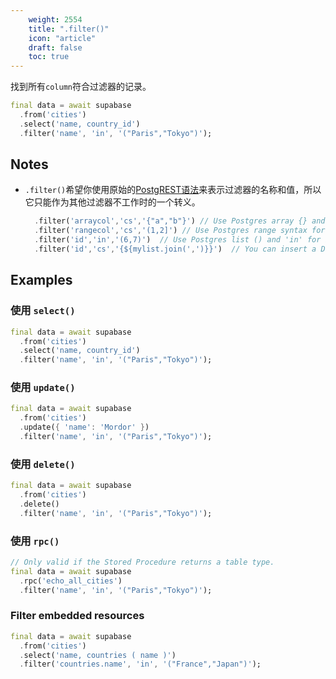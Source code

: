 ```yaml
---
    weight: 2554
    title: ".filter()"
    icon: "article"
    draft: false
    toc: true
---
```


找到所有`column`符合过滤器的记录。


```dart
final data = await supabase
  .from('cities')
  .select('name, country_id')
  .filter('name', 'in', '("Paris","Tokyo")');
```






## Notes

- `.filter()`希望你使用原始的[PostgREST语法](https://postgrest.org/en/stable/api.html#horizontal-filtering-rows)来表示过滤器的名称和值，所以它只能作为其他过滤器不工作时的一个转义。
  ```dart
    .filter('arraycol','cs','{"a","b"}') // Use Postgres array {} and 'cs' for contains.
    .filter('rangecol','cs','(1,2]') // Use Postgres range syntax for range column.
    .filter('id','in','(6,7)')  // Use Postgres list () and 'in' for in_ filter.
    .filter('id','cs','{${mylist.join(',')}}')  // You can insert a Dart array list.
  ```










## Examples

### 使用 `select()`



```dart
final data = await supabase
  .from('cities')
  .select('name, country_id')
  .filter('name', 'in', '("Paris","Tokyo")');
```

### 使用 `update()`



```dart
final data = await supabase
  .from('cities')
  .update({ 'name': 'Mordor' })
  .filter('name', 'in', '("Paris","Tokyo")');
```

### 使用 `delete()`



```dart
final data = await supabase
  .from('cities')
  .delete()
  .filter('name', 'in', '("Paris","Tokyo")');
```

### 使用 `rpc()`



```dart
// Only valid if the Stored Procedure returns a table type.
final data = await supabase
  .rpc('echo_all_cities')
  .filter('name', 'in', '("Paris","Tokyo")');
```

### Filter embedded resources



```dart
final data = await supabase
  .from('cities')
  .select('name, countries ( name )')
  .filter('countries.name', 'in', '("France","Japan")');
```